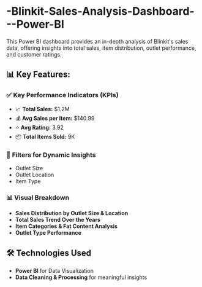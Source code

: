 # -Blinkit-Sales-Analysis-Dashboard---Power-BI
This Power BI dashboard provides an in-depth analysis of Blinkit's sales data, offering insights into total sales, item distribution, outlet performance, and customer ratings.

## 📊 Key Features:

### ✅ **Key Performance Indicators (KPIs)**  
- 📈 **Total Sales:** $1.2M  
- 💰 **Avg Sales per Item:** $140.99  
- ⭐ **Avg Rating:** 3.92  
- 📦 **Total Items Sold:** 9K  

### 📌 **Filters for Dynamic Insights**
- Outlet Size  
- Outlet Location  
- Item Type  

### 📊 **Visual Breakdown**
- **Sales Distribution by Outlet Size & Location**  
- **Total Sales Trend Over the Years**  
- **Item Categories & Fat Content Analysis**  
- **Outlet Type Performance**  

## 🛠 **Technologies Used**
- **Power BI** for Data Visualization  
- **Data Cleaning & Processing** for meaningful insights  


